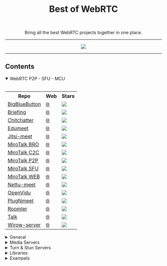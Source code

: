 <h1 align="center">Best of WebRTC</h1>

<br />

<p align="center">Bring all the best WebRTC projects together in one place.</p>

<hr />

<p align="center">
<img src="https://user-images.githubusercontent.com/104159437/164714607-48839e91-5551-4962-9187-3f2ad7d7259c.png" />
</p>

<hr />

## Contents

<details open>
<summary>WebRTC P2P - SFU - MCU</summary>
<br/>
<table>
  <tr>
    <th>Repo</th>
    <th>Web</th>
    <th>Stars</th>
  </tr>
  <tr>
    <td><a href="https://github.com/bigbluebutton/bigbluebutton">BigBlueButton</a></td>
    <td><a href="https://bigbluebutton.org/">🌐</a></td>
    <td>
      <a href="https://github.com/bigbluebutton/bigbluebutton/stargazers">
         <img src="https://img.shields.io/github/stars/bigbluebutton/bigbluebutton?style=plastic">
      </a>
    </td>
  </tr>
  <tr>
    <td><a href="https://github.com/holtwick/briefing/">Briefing</a></td>
    <td><a href="https://brie.fi/ng">🌐</a></td>
    <td>
      <a href="https://github.com/holtwick/briefing/stargazers">
         <img src="https://img.shields.io/github/stars/holtwick/briefing?style=plastic">
      </a>
    </td>
  </tr>
    <tr>
    <td><a href="https://github.com/jeremyckahn/chitchatter">Chitchatter</a></td>
    <td><a href="https://chitchatter.im">🌐</a></td>
    <td>
      <a href="https://github.com/jeremyckahn/chitchatter/stargazers">
         <img src="https://img.shields.io/github/stars/jeremyckahn/chitchatter?style=plastic">
      </a>
    </td>
  </tr>
  <tr>
    <td><a href="https://github.com/edumeet/edumeet">Edumeet</a></td>
    <td><a href="https://letsmeet.no/">🌐</a></td>
    <td>
      <a href="https://github.com/edumeet/edumeet/stargazers">
         <img src="https://img.shields.io/github/stars/edumeet/edumeet?style=plastic">
      </a>
    </td>
  </tr>
  <tr>
    <td><a href="https://github.com/jitsi/jitsi-meet">Jitsi-meet</a></td>
    <td><a href="https://meet.jit.si">🌐</a></td>
    <td>
      <a href="https://github.com/jitsi/jitsi-meet/stargazers">
         <img src="https://img.shields.io/github/stars/jitsi/jitsi-meet?style=plastic">
      </a>
    </td>
  </tr>
  <tr>
    <td><a href="https://github.com/miroslavpejic85/mirotalkbro">MiroTalk BRO</a></td>
    <td><a href="https://bro.mirotalk.com">🌐</a></td>
    <td>
      <a href="https://github.com/miroslavpejic85/mirotalkbro/stargazers">
         <img src="https://img.shields.io/github/stars/miroslavpejic85/mirotalkbro?style=plastic">
      </a>
    </td>
  </tr>
  <tr>
    <td><a href="https://github.com/miroslavpejic85/mirotalkc2c">MiroTalk C2C</a></td>
    <td><a href="https://c2c.mirotalk.com">🌐</a></td>
    <td>
      <a href="https://github.com/miroslavpejic85/mirotalkc2c/stargazers">
         <img src="https://img.shields.io/github/stars/miroslavpejic85/mirotalkc2c?style=plastic">
      </a>
    </td>
  </tr>
  <tr>
    <td><a href="https://github.com/miroslavpejic85/mirotalk">MiroTalk P2P</a></td>
    <td><a href="https://p2p.mirotalk.com">🌐</a></td>
    <td>
      <a href="https://github.com/miroslavpejic85/mirotalk/stargazers">
         <img src="https://img.shields.io/github/stars/miroslavpejic85/mirotalk?style=plastic">
      </a>
    </td>
  </tr>
  <tr>
    <td><a href="https://github.com/miroslavpejic85/mirotalksfu">MiroTalk SFU</a></td>
    <td><a href="https://sfu.mirotalk.com">🌐</a></td>
    <td>
      <a href="https://github.com/miroslavpejic85/mirotalksfu/stargazers">
         <img src="https://img.shields.io/github/stars/miroslavpejic85/mirotalksfu?style=plastic">
      </a>
    </td>
  </tr>
  <tr>
    <td><a href="https://github.com/miroslavpejic85/mirotalkwebrtc">MiroTalk WEB</a></td>
    <td><a href="https://webrtc.mirotalk.com">🌐</a></td>
    <td>
      <a href="https://github.com/miroslavpejic85/mirotalkwebrtc/stargazers">
         <img src="https://img.shields.io/github/stars/miroslavpejic85/mirotalkwebrtc?style=plastic">
      </a>
    </td>
  </tr>
  <tr>
    <td><a href="https://github.com/fmeringdal/nettu-meet">Nettu-meet</a></td>
    <td><a href="https://meet.nettubooking.com/">🌐</a></td>
    <td>
      <a href="https://github.com/fmeringdal/nettu-meet/stargazers">
         <img src="https://img.shields.io/github/stars/fmeringdal/nettu-meet?style=plastic">
      </a>
    </td>
  </tr>
  <tr>
    <td><a href="https://github.com/OpenVidu/openvidu">OpenVidu</a></td>
    <td><a href="https://openvidu.io">🌐</a></td>
    <td>
      <a href="https://github.com/OpenVidu/openvidu/stargazers">
         <img src="https://img.shields.io/github/stars/OpenVidu/openvidu?style=plastic">
      </a>
    </td>
  </tr>
  <tr>
    <td><a href="https://github.com/mynaparrot/plugNmeet-server">PlugNmeet</a></td>
    <td><a href="https://www.plugnmeet.org">🌐</a></td>
    <td>
      <a href="https://github.com/mynaparrot/plugNmeet-server/stargazers">
         <img src="https://img.shields.io/github/stars/mynaparrot/plugNmeet-server?style=plastic">
      </a>
    </td>
  </tr>
  <tr>
    <td><a href="https://github.com/gjovanov/roomler">Roomler</a></td>
    <td><a href="https://roomler.live">🌐</a></td>
    <td>
      <a href="https://github.com/gjovanov/roomler/stargazers">
         <img src="https://img.shields.io/github/stars/gjovanov/roomler?style=plastic">
      </a>
    </td>
  </tr>
  <tr>
    <td><a href="https://github.com/vasanthv/talk">Talk</a></td>
    <td><a href="https://tlk.li/">🌐</a></td>
    <td>
      <a href="https://github.com/vasanthv/talk/stargazers">
         <img src="https://img.shields.io/github/stars/vasanthv/talk?style=plastic">
      </a>
    </td>
  </tr>
  <tr>
    <td><a href="https://github.com/wirow-io/wirow-server">Wirow-server</a></td>
    <td><a href="https://wirow.io">🌐</a></td>
    <td>
      <a href="https://github.com/wirow-io/wirow-server/stargazers">
         <img src="https://img.shields.io/github/stars/wirow-io/wirow-server?style=plastic">
      </a>
    </td>
  </tr>
</table>
</details>

<details>
<summary>General</summary>
<br/>
<table>
  <tr>
    <th>Repo</th>
    <th>Web</th>
    <th>Stars</th>
  </tr>
  <tr>
    <td><a href="https://github.com/m1k1o/neko">Neko</a></td>
    <td><a href="https://neko.m1k1o.net/">🌐</a></td>
    <td>
      <a href="https://github.com/m1k1o/neko/stargazers">
         <img src="https://img.shields.io/github/stars/m1k1o/neko?style=plastic">
      </a>
    </td>
  </tr>
  <tr>
    <td><a href="https://github.com/GRVYDEV/Project-Lightspeed">Project-Lightspeed</a></td>
    <td></td>
    <td>
      <a href="https://github.com/GRVYDEV/Project-Lightspeed/stargazers">
         <img src="https://img.shields.io/github/stars/GRVYDEV/Project-Lightspeed?style=plastic">
      </a>
    </td>
  </tr>
  <tr>
    <td><a href="https://github.com/szimek/sharedrop">ShareDrop</a></td>
    <td><a href="https://www.sharedrop.io">🌐</a></td>
    <td>
      <a href="https://github.com/szimek/sharedrop/stargazers">
         <img src="https://img.shields.io/github/stars/szimek/sharedrop?style=plastic">
      </a>
    </td>
  </tr>
  <tr>
    <td><a href="https://github.com/RobinLinus/snapdrop">SnapDrop</a></td>
    <td><a href="https://snapdrop.net/">🌐</a></td>
    <td>
      <a href="https://github.com/RobinLinus/snapdrop/stargazers">
         <img src="https://img.shields.io/github/stars/RobinLinus/snapdrop?style=plastic">
      </a>
    </td>
  </tr>
  <tr>
    <td><a href="https://github.com/steveseguin/vdo.ninja">VdoNinja</a></td>
    <td><a href="https://vdo.ninja/">🌐</a></td>
    <td>
      <a href="https://github.com/steveseguin/vdo.ninja/stargazers">
         <img src="https://img.shields.io/github/stars/steveseguin/vdo.ninja?style=plastic">
      </a>
    </td>
  </tr>
</table>
</details>

<details>
<summary>Media Servers</summary>
<br/>
<table>
  <tr>
    <th>Repo</th>
    <th>Web</th>
    <th>Stars</th>
  </tr>
  <tr>
    <td><a href="https://github.com/ant-media/Ant-Media-Server">AntMedia</a></td>
    <td><a href="https://antmedia.io">🌐</a></td>
    <td>
      <a href="https://github.com/ant-media/Ant-Media-Server/stargazers">
         <img src="https://img.shields.io/github/stars/ant-media/Ant-Media-Server?style=plastic">
      </a>
    </td>
  </tr>
  <tr>
    <td><a href="https://github.com/meetecho/janus-gateway">Janus</a></td>
    <td><a href="https://janus.conf.meetecho.com/">🌐</a></td>
    <td>
      <a href="https://github.com/meetecho/janus-gateway/stargazers">
         <img src="https://img.shields.io/github/stars/meetecho/janus-gateway?style=plastic">
      </a>
    </td>
  </tr>
  <tr>
    <td><a href="https://github.com/jitsi/jitsi-videobridge">Jitsi-videobridge</a></td>
    <td><a href="https://jitsi.org/jitsi-videobridge/">🌐</a></td>
    <td>
      <a href="https://github.com/jitsi/jitsi-videobridge/stargazers">
         <img src="https://img.shields.io/github/stars/jitsi/jitsi-videobridge?style=plastic">
      </a>
    </td>
  </tr>
  <tr>
    <td><a href="https://github.com/Kurento/kurento-media-server">Kurento</a></td>
    <td><a href="https://www.kurento.org">🌐</a></td>
    <td>
      <a href="https://github.com/Kurento/kurento-media-server/stargazers">
         <img src="https://img.shields.io/github/stars/Kurento/kurento-media-server?style=plastic">
      </a>
    </td>
  </tr>
</table>  
</details>

<details>
<summary>Turn & Stun Servers</summary>
<br/>
<table>
  <tr>
    <th>Repo</th>
    <th>Web</th>
    <th>Stars</th>
  </tr>
  <tr>
    <td><a href="https://github.com/coturn/coturn">Coturn</a></td>
    <td></td>
    <td>
      <a href="https://github.com/coturn/coturn/stargazers">
         <img src="https://img.shields.io/github/stars/coturn/coturn?style=plastic">
      </a>
    </td>
  </tr>
  <tr>
    <td><a href="https://github.com/pion/turn">Pion-Turn</a></td>
    <td></td>
    <td>
      <a href="https://github.com/pion/turn/stargazers">
         <img src="https://img.shields.io/github/stars/pion/turn?style=plastic">
      </a>
    </td>
  </tr>
</table>
</details>

<details>
<summary>Libraries</summary>
<br/>
<table>
  <tr>
    <th>Repo</th>
    <th>Web</th>
    <th>Stars</th>
  </tr>
    <tr>
    <td><a href="https://github.com/livekit/livekit">LiveKit</a></td>
    <td><a href="https://docs.livekit.io/">🌐</a></td>
    <td>
      <a href="https://github.com/livekit/livekit/stargazers">
         <img src="https://img.shields.io/github/stars/livekit/livekit?style=plastic">
      </a>
    </td>
  </tr>
  <tr>
    <td><a href="https://github.com/Mafalda-SFU">Mafalda SFU</a></td>
    <td><a href="https://mafalda.io">🌐</a></td>
    <td>
    </td>
  </tr>
  <tr>
    <td><a href="https://github.com/versatica/mediasoup/">MediaSoup</a></td>
    <td><a href="https://mediasoup.org/">🌐</a></td>
    <td>
      <a href="https://github.com/versatica/mediasoup/stargazers">
         <img src="https://img.shields.io/github/stars/versatica/mediasoup?style=plastic">
      </a>
    </td>
  </tr>
  <tr>
    <td><a href="https://github.com/skyllo/peer-lite">peer-lite</a></td>
    <td></td>
    <td>
      <a href="https://github.com/skyllo/peer-lite/stargazers">
         <img src="https://img.shields.io/github/stars/skyllo/peer-lite?style=plastic">
      </a>
    </td>
  </tr>
  <tr>
    <td><a href="https://github.com/peers/peerjs">PeerJs</a></td>
    <td><a href="https://peerjs.com">🌐</a></td>
    <td>
      <a href="https://github.com/peers/peerjs/stargazers">
         <img src="https://img.shields.io/github/stars/peers/peerjs?style=plastic">
      </a>
    </td>
  </tr>
  <tr>
    <td><a href="https://github.com/pion/webrtc">Pion</a></td>
    <td><a href="https://pion.ly">🌐</a></td>
    <td>
      <a href="https://github.com/pion/webrtc/stargazers">
         <img src="https://img.shields.io/github/stars/pion/webrtc?style=plastic">
      </a>
    </td>
  </tr>
  <tr>
    <td><a href="https://github.com/muaz-khan/RTCMultiConnection">RTCMultiConnection</a></td>
    <td><a href="https://muazkhan.com:9001/">🌐</a></td>
    <td>
      <a href="https://github.com/muaz-khan/RTCMultiConnection/stargazers">
         <img src="https://img.shields.io/github/stars/muaz-khan/RTCMultiConnection?style=plastic">
      </a>
    </td>
  </tr>
  <tr>
    <td><a href="https://github.com/feross/simple-peer">Simple-peer</a></td>
    <td></td>
    <td>
      <a href="https://github.com/feross/simple-peer/stargazers">
         <img src="https://img.shields.io/github/stars/feross/simple-peer?style=plastic">
      </a>
    </td>
  </tr>
  <tr>
    <td><a href="https://github.com/simplewebrtc/SimpleWebRTC">SimpleWebRTC</a></td>
    <td></td>
    <td>
      <a href="[https://github.com/feross/simple-peer/stargazers](https://github.com/simplewebrtc/SimpleWebRTC/stargazers)">
         <img src="https://img.shields.io/github/stars/simplewebrtc/SimpleWebRTC?style=plastic">
      </a>
    </td>
  </tr>
</table>
</details>
  
<details>
<summary>Exampels</summary>
<br/>
<table>
  <tr>
    <th>Repo</th>
    <th>Web</th>
    <th>Stars</th>
  </tr>
  <tr>
    <td><a href="https://github.com/webrtc/samples">Samples</a></td>
    <td><a href="https://webrtc.github.io/samples/">🌐</a></td>
    <td>
      <a href="https://github.com/webrtc/samples/stargazers">
         <img src="https://img.shields.io/github/stars/webrtc/samples?style=plastic">
      </a>
    </td>
  </tr>
  <tr>
    <td><a href="https://github.com/TannerGabriel/WebRTC-Video-Broadcast">WebRTC Video Broadcast</a></td>
    <td><a href="https://gabrieltanner.org/blog/webrtc-video-broadcast/">🌐</a></td>
    <td>
      <a href="https://github.com/TannerGabriel/WebRTC-Video-Broadcast/stargazers">
         <img src="https://img.shields.io/github/stars/TannerGabriel/webrtc-video-broadcast?style=plastic">
      </a>
    </td>
  </tr>
</table>
</details>
